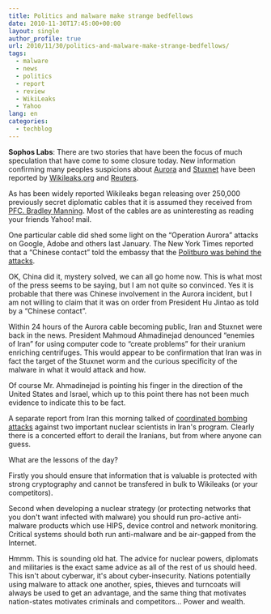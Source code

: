 ```yaml
---
title: Politics and malware make strange bedfellows
date: 2010-11-30T17:45:00+00:00
layout: single
author_profile: true
url: 2010/11/30/politics-and-malware-make-strange-bedfellows/
tags:
  - malware
  - news
  - politics
  - report
  - review
  - WikiLeaks
  - Yahoo
lang: en
categories: 
  - techblog
---
```

**Sophos Labs**: There are two stories that have been the focus of much speculation that have come to some closure today. New information confirming many peoples suspicions about [Aurora](https://www.google.com/search?q=site%3Aomid.dev+aurora) and [Stuxnet](2010/10/06/stuxnet-questions-and-answers/) have been reported by [Wikileaks.org](http://cablegate.wikileaks.org/) and [Reuters](http://af.reuters.com/article/energyOilNews/idAFLDE6AS1L120101129).

As has been widely reported Wikileaks began releasing over 250,000 previously secret diplomatic cables that it is assumed they received from [PFC. Bradley Manning](http://en.wikipedia.org/wiki/Bradley_Manning). Most of the cables are as uninteresting as reading your friends Yahoo! mail.

One particular cable did shed some light on the “Operation Aurora” attacks on Google, Adobe and others last January. The New York Times reported that a “Chinese contact” told the embassy that the [Politburo was behind the attacks](http://www.nytimes.com/2010/11/29/world/29cables.html?pagewanted=all).

OK, China did it, mystery solved, we can all go home now. This is what most of the press seems to be saying, but I am not quite so convinced. Yes it is probable that there was Chinese involvement in the Aurora incident, but I am not willing to claim that it was on order from President Hu Jintao as told by a “Chinese contact”.  
 
Within 24 hours of the Aurora cable becoming public, Iran and Stuxnet were back in the news. President Mahmoud Ahmadinejad denounced “enemies of Iran” for using computer code to “create problems” for their uranium enriching centrifuges. This would appear to be confirmation that Iran was in fact the target of the Stuxnet worm and the curious specificity of the malware in what it would attack and how.

Of course Mr. Ahmadinejad is pointing his finger in the direction of the United States and Israel, which up to this point there has not been much evidence to indicate this to be fact.

A separate report from Iran this morning talked of [coordinated bombing attacks](http://www.kansascity.com/2010/11/29/2478773/state-tv-bomb-kills-iranian-nuclear.html) against two important nuclear scientists in Iran's program. Clearly there is a concerted effort to derail the Iranians, but from where anyone can guess.

What are the lessons of the day?

Firstly you should ensure that information that is valuable is protected with strong cryptography and cannot be transfered in bulk to Wikileaks (or your competitors).

Second when developing a nuclear strategy (or protecting networks that you don't want infected with malware) you should run pro-active anti-malware products which use HIPS, device control and network monitoring. Critical systems should both run anti-malware and be air-gapped from the Internet.

Hmmm. This is sounding old hat. The advice for nuclear powers, diplomats and militaries is the exact same advice as all of the rest of us should heed. This isn't about cyberwar, it's about cyber-insecurity. Nations potentially using malware to attack one another, spies, thieves and turncoats will always be used to get an advantage, and the same thing that motivates nation-states motivates criminals and competitors… Power and wealth.
